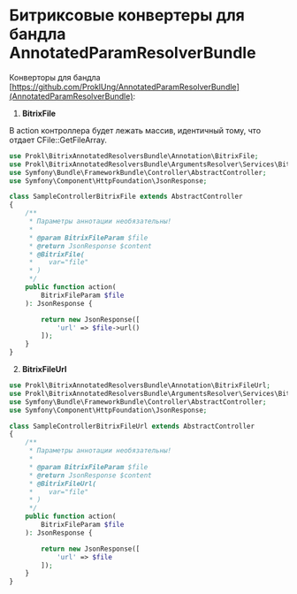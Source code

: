 # Битриксовые конвертеры для бандла AnnotatedParamResolverBundle

Конверторы для бандла [https://github.com/ProklUng/AnnotatedParamResolverBundle](AnnotatedParamResolverBundle):

1) **BitrixFile**

В action контроллера будет лежать массив, идентичный тому, что отдает CFile::GetFileArray.

~~~php
use Prokl\BitrixAnnotatedResolversBundle\Annotation\BitrixFile;
use Prokl\BitrixAnnotatedResolversBundle\ArgumentsResolver\Services\BitrixFileParam;
use Symfony\Bundle\FrameworkBundle\Controller\AbstractController;
use Symfony\Component\HttpFoundation\JsonResponse;

class SampleControllerBitrixFile extends AbstractController
{
    /**
     * Параметры аннотации необязательны!
     *
     * @param BitrixFileParam $file
     * @return JsonResponse $content
     * @BitrixFile(
     *    var="file"
     * )
     */
    public function action(
        BitrixFileParam $file
    ): JsonResponse {

        return new JsonResponse([
            'url' => $file->url()
        ]);
    }
}
~~~

2) **BitrixFileUrl**
 
~~~php
use Prokl\BitrixAnnotatedResolversBundle\Annotation\BitrixFileUrl;
use Prokl\BitrixAnnotatedResolversBundle\ArgumentsResolver\Services\BitrixFileParam;
use Symfony\Bundle\FrameworkBundle\Controller\AbstractController;
use Symfony\Component\HttpFoundation\JsonResponse;

class SampleControllerBitrixFileUrl extends AbstractController
{
    /**
     * Параметры аннотации необязательны!
     *
     * @param BitrixFileParam $file
     * @return JsonResponse $content
     * @BitrixFileUrl(
     *    var="file"
     * )
     */
    public function action(
        BitrixFileParam $file
    ): JsonResponse {

        return new JsonResponse([
            'url' => $file
        ]);
    }
}
~~~

